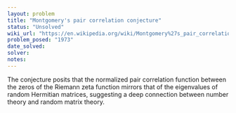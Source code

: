 ```yaml
---
layout: problem
title: "Montgomery's pair correlation conjecture"
status: "Unsolved"
wiki_url: "https://en.wikipedia.org/wiki/Montgomery%27s_pair_correlation_conjecture"
problem_posed: "1973"
date_solved:
solver:
notes:
---
```

The conjecture posits that the normalized pair correlation function between the zeros of the Riemann zeta function mirrors that of the eigenvalues of random Hermitian matrices, suggesting a deep connection between number theory and random matrix theory.